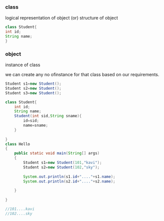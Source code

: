 ### class

logical representation of object  (or)   structure of object

```java
class Student{
int id;
String name;
}
```

### object

instance of class

we can create any no ofinstance for that class based on our requirements.

```java
Student s1=new Student();
Student s2=new Student();
Student s3=new Student();
```

```java
class Student{
	int id;
	String name;
	Student(int sid,String sname){
		id=sid;
		name=sname;
	}
		
}
class Hello 
{
	public static void main(String[] args) 
	{
		Student s1=new Student(101,"kavi");
		Student s2=new Student(102,"sky");
		
		System.out.println(s1.id+"...."+s1.name);
		System.out.println(s2.id+"...."+s2.name);	
		
	}
	
}

//101....kavi
//102....sky
```
